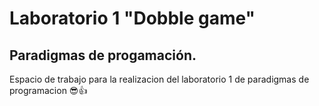 # Laboratorio 1 "Dobble game"
## Paradigmas de progamación.

Espacio de trabajo para la realizacion del laboratorio 1 de paradigmas de programacion 😎👍